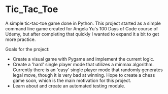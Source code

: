 # Tic_Tac_Toe

A simple tic-tac-toe game done in Python. This project started as a simple command line game created for Angela Yu's 100 Days of Code course of Udemy, but after completing that quickly I wanted to expand it a bit to get more practice.

Goals for the project:

- Create a visual game with Pygame and implement the current logic.
-  Create a 'hard' single player mode that utilizes a minmax algorithm. Currently there is an 'easy' single player mode that randomly generates legal move, though it is very bad at winning. Hope to create a chess game soon, which is the main motivation for this project.
-  Learn about and create an automated testing module.
